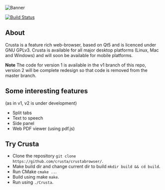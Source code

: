 ![Banner](https://github.com/CrustaBrowser/CrustaBrowser/blob/master/banner.png) 

[![Build Status](https://travis-ci.org/Crusta/CrustaBrowser.svg?branch=master)](https://travis-ci.org/Crusta/CrustaBrowser)

## About

Crusta is a feature rich web-browser, based on Qt5 and is licenced under GNU GPLv3. Crusta is available for all major desktop platforms (Linux, Mac and Windows) and will soon be available for mobile platforms.

**Note** The code for version 1 is available in the v1 branch of this repo, version 2 will be complete redesign so that code is removed from the master branch.

## Some interesting features
(as in v1, v2 is under development)
- Split tabs
- Text to speech
- Side panel
- Web PDF viewer (using pdf.js)

## Try Crusta
- Clone the repository `git clone https://github.com/crusta/crustabrowser/`.
- Make build dir and change current dir to build `mkdir build && cd build`.
- Run CMake `cmake ..`.
- Build using make `make`.
- Run using `./Crusta`.
